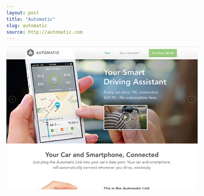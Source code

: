```yaml
---
layout: post
title: "Automatic"
slug: automatic
source: http://automatic.com
---
```


<img src="/assets/img/screenshots/automatic.jpg">
